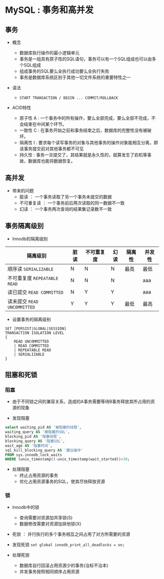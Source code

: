 # MySQL : 事务和高并发

## 事务
* 概念
    * 数据库执行操作的最小逻辑单元
    * 事务是一组具有原子性的SQL语句，事务可以有一个SQL组成也可以由多个SQL组成
    * 组成事务的SQL要么全执行成功要么全执行失败
    * 事务是数据库系统区别于其他一切文件系统的重要特性之一

* 语法
    * `START TRANSACTION / BEGIN ... COMMIT/ROLLBACK`
* ACID特性
    * 原子性 A : 一个事务中的所有操作，要么全部完成，要么全部不完成，不会结束在中间某个环节。
    * 一致性 C : 在事务开始之前和事务结束之后，数据库的完整性没有被破坏。
    * 隔离性 I : 要求每个读写事务的对象与其他事务的操作对象能相互分离，即该事务提交前对其他事务都不可见
    * 持久性 : 事务一旦提交了，其结果就是永久性的，就算发生了宕机等事故，数据库也能将数据恢复。

## 高并发
* 带来的问题
	* 脏读 ： 一个事务读取了另一个事务未提交的数据
	* 不可重复读 ： 一个事务前后两次读取的同一数据不一致
	* 幻读 ： 一个事务两次查询的结果集记录数不一致

## 事务隔离级别
* Innodb的隔离级别

| 隔离级别 | 脏读 | 不可重复度 | 幻读 | 隔离性 | 并发性 |
| --- | --- | --- | --- | --- | --- |
| 顺序读 `SERIALIZABLE` | N | N | N | 最高 | 最低 |
| 不可重复度 `REPEATABLE READ` | N | N | N | | aaa |
| 读已提交 `READ COMMITTED` | N | Y | Y | | aaa |
| 读未提交 `READ UNCOMMITTED` | Y | Y | Y | 最低 | 最高 |

* 设置事务的隔离级别
```
SET [PERSIST|GLOBAL|SESSION]
TRANSACTION ISOLATION LEVEL
{
    READ UNCOMMITTED
    | READ COMMITTED
    | REPEATABLE READ
    | SERIALIZABLE
}
```

## 阻塞和死锁

### 阻塞

* 由于不同锁之间的兼容关系，造成的A事务需要等待B事务释放其所占用的资源的现象

* 发现阻塞

```sql
select waiting_pid AS '被阻塞的线程',
waiting_query AS '被阻塞的SQL',
blocking_pid AS '阻塞线程',
blocking_query AS '阻塞SQL',
wait_age AS '阻塞时间',
sql_kill_blocking_query AS '建议操作'
FROM sys.innodb_lock_waits
WHERE (unix_timestamp()-unix_timestamp(wait_started))>30;
```

* 处理阻塞
    * 终止占用资源的事务
    * 优化占用资源事务的SQL，使其尽快释放资源

### 锁
* Innodb中的锁
    * 查询需要对资源加共享锁(S)
    * 数据修改需要对资源加排他锁(X)
    
* 死锁 ： 并行执行的多个事务相互之间占用了对方所需要的资源

* 发现死锁 `set global innodb_print_all_deadlocks = on;`
* 处理死锁
    * 数据库自行回滚占用资源少的事务(治标不治本)
    * 并发事务按照相同顺序占用资源